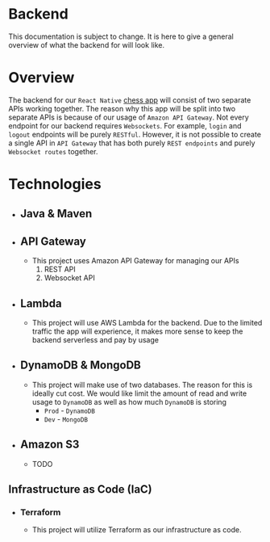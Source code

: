 # Backend
This documentation is subject to change. It is here to give a general overview of what the backend for will look like.

# Overview
The backend for our `React Native` [chess app](https://github.com/EvanG13/Chess) will consist of two separate APIs working together. The reason why this app 
will be split into two separate APIs is because of our usage of `Amazon API Gateway`. Not every endpoint for our backend
requires `Websockets`. For example, `login` and `logout` endpoints will be purely `RESTful`. However, it is not possible 
to create a single API in `API Gateway` that has both purely `REST endpoints` and purely `Websocket routes` together.

# Technologies
- ## Java & Maven
- ## API Gateway
  - This project uses Amazon API Gateway for managing our APIs
    1. REST API
    2. Websocket API
- ## Lambda
  - This project will use AWS Lambda for the backend. Due to the limited traffic the app will experience, it makes more sense to keep the backend serverless and pay by usage
- ## DynamoDB & MongoDB
  - This project will make use of two databases. The reason for this is ideally cut cost. We would like limit the amount of read and write usage to `DynamoDB` as well as how much `DynamoDB` is storing
    - `Prod` - `DynamoDB` 
    - `Dev`  - `MongoDB` 
- ## Amazon S3
  - TODO

## Infrastructure as Code (IaC)
- ### Terraform
  - This project will utilize Terraform as our infrastructure as code.  
